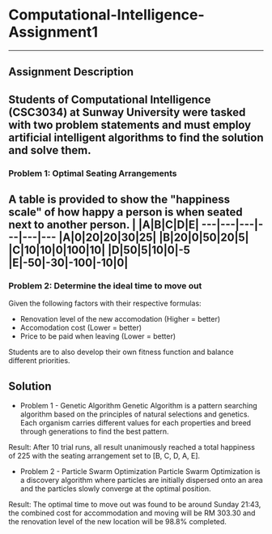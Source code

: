 # Computational-Intelligence-Assignment1
***
## Assignment Description
Students of Computational Intelligence (CSC3034) at Sunway University were tasked with two problem statements and must employ artificial intelligent algorithms to find the solution and solve them.
---
### Problem 1: Optimal Seating Arrangements
A table is provided to show the "happiness scale" of how happy a person is when seated next to another person.
| |A|B|C|D|E|
---|---|---|---|---|---
|A|0|20|20|30|25|
|B|20|0|50|20|5|
|C|10|10|0|100|10|
|D|50|5|10|0|-5
|E|-50|-30|-100|-10|0|
---
### Problem 2: Determine the ideal time to move out
Given the following factors with their respective formulas:
* Renovation level of the new accomodation (Higher = better)
* Accomodation cost (Lower = better)
* Price to be paid when leaving (Lower = better)

Students are to also develop their own fitness function and balance different priorities.

## Solution
* Problem 1 - Genetic Algorithm
Genetic Algorithm is a pattern searching algorithm based on the principles of natural selections and genetics. Each organism carries different values for each properties and breed through generations to find the best pattern.

Result: After 10 trial runs, all result unanimously reached a total happiness of 225 with the seating arrangement set to [B, C, D, A, E].

* Problem 2 - Particle Swarm Optimization
Particle Swarm Optimization is a discovery algorithm where particles are initially dispersed onto an area and the particles slowly converge at the optimal position.

Result: The optimal time to move out was found to be around Sunday 21:43, the combined cost for accommodation and moving will be RM 303.30 and the renovation level of the new location will be 98.8% completed.

